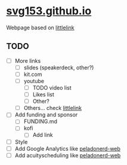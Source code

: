 # [svg153.github.io](svg153.github.io)

Webpage based on [littlelink](https://github.com/sethcottle/littlelink)

## TODO

- [ ] More links
  - [ ] slides (speakerdeck, other?)
  - [ ] kit.com
  - [ ] youtube
    - [ ] TODO video list
    - [ ] Likes list
    - [ ] Other?
  - [ ] Others... check [littlelink](https://littlelink.io/)
- [ ] Add funding and sponsor
  - [ ] FUNDING.md
  - [ ] kofi
    - [ ] Add link
- [ ] Style
- [ ] Add Google Analytics like [peladonerd-web](https://github.com/pablokbs/peladonerd-web)
- [ ] Add acuityscheduling like [peladonerd-web](https://github.com/pablokbs/peladonerd-web)
